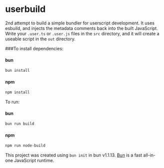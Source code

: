 # userbuild
2nd attempt to build a simple bundler for userscript development. It uses esbuild, and injects the metadata comments back into the built JavaScript. Write your `.user.ts` or `.user.js` files in the `src` directory, and it will create a useable script in the `out` directory.


###To install dependencies:

#### bun
```bash
bun install
```

#### npm
```bash
npm install
```

To run:
#### bun
```bash
bun run build
```

#### npm
```bash
npm run node-build
```

This project was created using `bun init` in bun v1.1.13. [Bun](https://bun.sh) is a fast all-in-one JavaScript runtime.
